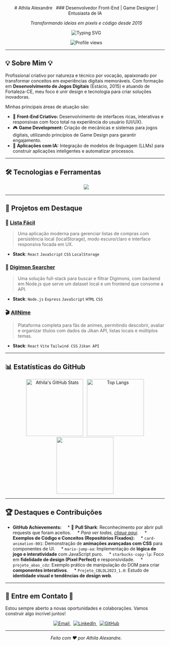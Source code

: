 <div align="center">

  # Athila Alexandre
  ### Desenvolvedor Front-End | Game Designer | Entusiasta de IA

  *Transformando ideias em pixels e código desde 2015*

  <img src="https://readme-typing-svg.demolab.com?font=Fira+Code&pause=1000&center=true&vCenter=true&width=490&lines=Apaixonado+por+Games%2C+UI%2FUX+e+IA;Vamos+construir+algo+incr%C3%ADvel+juntos%3F;Sempre+buscando+novos+desafios%21" alt="Typing SVG" />

  ![Profile views](https://komarev.com/ghpvc/?username=athilalexandre&style=for-the-badge&color=blue)

</div>

---

## 💡 Sobre Mim 💡

Profissional criativo por natureza e técnico por vocação, apaixonado por transformar conceitos em experiências digitais memoráveis. Com formação em **Desenvolvimento de Jogos Digitais** (Estácio, 2015) e atuando de Fortaleza-CE, meu foco é unir design e tecnologia para criar soluções inovadoras.

Minhas principais áreas de atuação são:
* 🎨 **Front-End Criativo:** Desenvolvimento de interfaces ricas, interativas e responsivas com foco total na experiência do usuário (UI/UX).
* 🎮 **Game Development:** Criação de mecânicas e sistemas para jogos digitais, utilizando princípios de Game Design para garantir engajamento.
* 🤖 **Aplicações com IA:** Integração de modelos de linguagem (LLMs) para construir aplicações inteligentes e automatizar processos.

---

## 🛠️ Tecnologias e Ferramentas

<div align="center">
  <img src="https://skillicons.dev/icons?i=react,ts,js,nextjs,nodejs,python,flask,tailwind,vite,git,github,sqlite,html,css,figma" />
</div>

---

## 🚀 Projetos em Destaque

### 📝 [Lista Fácil](https://github.com/athilalexandre/lista-facil-app)
> Uma aplicação moderna para gerenciar listas de compras com persistência local (localStorage), modo escuro/claro e interface responsiva focada em UX.
* **Stack**: `React` `JavaScript` `CSS` `LocalStorage`

### 👾 [Digimon Searcher](https://github.com/athilalexandre/digimon-searcher)
> Uma solução full-stack para buscar e filtrar Digimons, com backend em Node.js que serve um dataset local e um frontend que consome a API.
* **Stack**: `Node.js` `Express` `JavaScript` `HTML` `CSS`

### 🎬 [AllNime](https://github.com/athilalexandre/AllNime)
> Plataforma completa para fãs de animes, permitindo descobrir, avaliar e organizar títulos com dados da Jikan API, listas locais e múltiplos temas.
* **Stack**: `React` `Vite` `Tailwind CSS` `Jikan API`

---

## 📊 Estatísticas do GitHub

<div align="center">
  <img height="180em" src="https://github-readme-stats.vercel.app/api?username=athilalexandre&show_icons=true&theme=tokyonight&hide_border=true&count_private=true" alt="Athila's GitHub Stats" />
  <img height="180em" src="https://github-readme-stats.vercel.app/api/top-langs/?username=athilalexandre&layout=compact&theme=tokyonight&hide_border=true" alt="Top Langs" />
  <img height="180em" src="https://github-readme-streak-stats.herokuapp.com/?user=athilalexandre&theme=tokyonight&hide_border=true" />
</div>

---

## 🏆 Destaques e Contribuições

* **GitHub Achievements:**
    * 🦈 **Pull Shark**: Reconhecimento por abrir pull requests que foram aceitos.
    * *Para ver todas, [clique aqui](https://github.com/athilalexandre?tab=achievements).*
    * **Exemplos de Código e Conceitos (Repositórios Fixados):**
    * `card-animation-001`: Demonstração de **animações avançadas com CSS** para componentes de UI.
    * `mario-jump-aa`: Implementação de **lógica de jogo e interatividade** com JavaScript puro.
    * `starbucks-copy-lp`: Foco em **fidelidade de design (Pixel Perfect)** e responsividade.
    * `projeto_abas_cdz`: Exemplo prático de manipulação do DOM para criar **componentes interativos**.
    * `Projeto_CBLOL2023_1.0`: Estudo de **identidade visual e tendências de design web**.

---

## 📧 Entre em Contato 📧

Estou sempre aberto a novas oportunidades e colaborações. Vamos construir algo incrível juntos!

<div align="center">

  <a href="mailto:athilalexandre@gmail.com"> <img src="https://img.shields.io/badge/Email-D14836?style=for-the-badge&logo=gmail&logoColor=white" alt="Email" /> </a>
  <a href="https://www.linkedin.com/in/athila-alexandre/" target="_blank"> <img src="https://img.shields.io/badge/LinkedIn-0077B5?style=for-the-badge&logo=linkedin&logoColor=white" alt="LinkedIn" /> </a>
  <a href="https://github.com/athilalexandre" target="_blank"> <img src="https://img.shields.io/badge/GitHub-181717?style=for-the-badge&logo=github&logoColor=white" alt="GitHub" /> </a>

</div>

---

<p align="center">
  <em>Feito com ❤️ por Athila Alexandre.</em>
</p>
